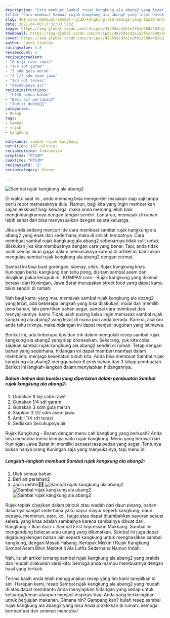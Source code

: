 ```yaml
---
description: "Cara membuat Sambal rujak kangkung ala abang2 yang lezat Untuk Jualan"
title: "Cara membuat Sambal rujak kangkung ala abang2 yang lezat Untuk Jualan"
slug: 461-cara-membuat-sambal-rujak-kangkung-ala-abang2-yang-lezat-untuk-jualan
date: 2021-04-06T17:32:03.513Z
image: https://img-global.cpcdn.com/recipes/48259acd3e1e3f61/680x482cq70/sambal-rujak-kangkung-ala-abang2-foto-resep-utama.jpg
thumbnail: https://img-global.cpcdn.com/recipes/48259acd3e1e3f61/680x482cq70/sambal-rujak-kangkung-ala-abang2-foto-resep-utama.jpg
cover: https://img-global.cpcdn.com/recipes/48259acd3e1e3f61/680x482cq70/sambal-rujak-kangkung-ala-abang2-foto-resep-utama.jpg
author: Jacob Stanley
ratingvalue: 4.8
reviewcount: 5
recipeingredient:
- "8 biji cabe rawit"
- "1/4 sdt garam"
- "3 sdm gula merah"
- "3 1/2 sdm asem jawa"
- "1/4 sdt terasi"
- "Secukupnya air"
recipeinstructions:
- "Ulek semua bahan"
- "Beri air perlahan2"
- "Jadiii dehhh🤤🤤"
categories:
- Resep
tags:
- sambal
- rujak
- kangkung

katakunci: sambal rujak kangkung 
nutrition: 187 calories
recipecuisine: Indonesian
preptime: "PT34M"
cooktime: "PT53M"
recipeyield: "2"
recipecategory: Dinner

---
```



![Sambal rujak kangkung ala abang2](https://img-global.cpcdn.com/recipes/48259acd3e1e3f61/680x482cq70/sambal-rujak-kangkung-ala-abang2-foto-resep-utama.jpg)

Di waktu  saat ini , anda memang bisa mengorder masakan siap saji tanpa perlu repot memasaknya dulu. Namun, bagi kita yang ingin memberikan sajian eksklusif bagi keluarga, maka anda memang lebih baik menghidangkannya dengan tangan sendiri. Lantaran, memasak di rumah lebih sehat dan bisa menyesuaikan dengan selera keluarga.

Jika anda sedang mencari ide cara membuat sambal rujak kangkung ala abang2 yang enak dan sederhana,maka di sinilah tempatnya. Cara membuat sambal rujak kangkung ala abang2  sebenarnya tidak sulit untuk dilakukan jika kita membuatnya dengan cara yang benar. Tapi, anda tidak usah cemas akan gagal dalam memasaknya 
karena di artikel ini kami akan mengulas sambal rujak kangkung ala abang2 dengan cermat.  

Sambal ini bisa buat gorengan, siomay, cilok. Rujak kangkung khas Kuningan berisi kangkung dan tahu pong, disiram sambal asem dan disajikan pakai kerupuk mi. KOMPAS.com - Rujak kangkung yang dikenal berasal dari Kuningan, Jawa Barat merupakan street food yang dapat kamu bikin sendiri di rumah.

Nah bagi kamu yang mau memasak sambal rujak kangkung ala abang2 yang lezat, ada beberapa langkah yang bisa dilakukan, mulai dari memilih jenis bahan, lalu pemilihan bahan segar, sampai cara membuat dan menyajikannya. kamu Tidak usah pusing kalau ingin memasak sambal rujak kangkung ala abang2 yang lezat di mana pun anda berada. Karena, asalkan anda  tahu triknya, maka hidangan ini dapat menjadi suguhan yang istimewa.

Berikut ini, ada beberapa tips dan trik dalam mengolah resep sambal rujak kangkung ala abang2 yang siap dikreasikan. Sekarang, yuk kita coba siapkan sambal rujak kangkung ala abang2 sendiri di rumah. Tetap dengan bahan yang sederhana, hidangan ini dapat memberi manfaat dalam membantu menjaga kesehatan tubuh kita. Anda bisa membuat Sambal rujak kangkung ala abang2 menggunakan 6 jenis bahan dan 3 tahap pembuatan. Berikut ini langkah-langkah dalam menyiapkan hidangannya.

<!--inarticleads1-->

##### Bahan-bahan dan bumbu yang diperlukan dalam pembuatan Sambal rujak kangkung ala abang2:

1. Gunakan 8 biji cabe rawit
1. Gunakan 1/4 sdt garam
1. Gunakan 3 sdm gula merah
1. Siapkan 3 1/2 sdm asem jawa
1. Ambil 1/4 sdt terasi
1. Sediakan Secukupnya air


Rujak Kangkung - Bosan dengan menu cah kangkung yang berkuah? Anda bisa mencoba menu lainnya yaitu rujak kangkung. Menu yang berasal dari Kuningan Jawa Barat ini memiliki sensasi rasa pedas yang segar. Tentunya bukan hanya orang Kuningan saja yang menyukainya, tapi menu ini. 

<!--inarticleads2-->

##### Langkah-langkah membuat Sambal rujak kangkung ala abang2:

1. Ulek semua bahan
1. Beri air perlahan2
1. Jadiii dehhh🤤🤤
<img src="https://img-global.cpcdn.com/steps/d6bb12bb094bf402/160x128cq70/sambal-rujak-kangkung-ala-abang2-langkah-memasak-3-foto.jpg" alt="Sambal rujak kangkung ala abang2"><img src="https://img-global.cpcdn.com/steps/0ecffdeefa87a5f4/160x128cq70/sambal-rujak-kangkung-ala-abang2-langkah-memasak-3-foto.jpg" alt="Sambal rujak kangkung ala abang2"><img src="https://img-global.cpcdn.com/steps/8eae35c3112d0d96/160x128cq70/sambal-rujak-kangkung-ala-abang2-langkah-memasak-3-foto.jpg" alt="Sambal rujak kangkung ala abang2">

Rujak teplak disajikan dalam pincuk atau wadah dari daun pisang, bahan dasarnya sangat sederhana yaitu sayur mayur seperti kangkung, daun pepaya, mentimun, pare, kol, tauge.atau dapat ditambahkan sayuran sesuai selera. yang khas adalah sambalnya karena sambalnya dibuat dari. Kangkung + Ikan Asin + Sambal First Impression Mukbang. Sambal ini mengandung belacan atau udang yang dilumatkan. Sambal ini juga dapat digabung dengan bahan lain seperti kangkung untuk menghasilkan sambal kangkung, dengan Masak Habang. Kerupuk Miskin I Rujak Kangkung Sambel Asem Bikin Melotot Ii Ala Lutfia Sederhana Namun Indah. 

Nah, itulah artikel tentang  sambal rujak kangkung ala abang2  yang praktis dan mudah dilakukan versi kita. Semoga anda mampu membuatnya dengan hasil yang terbaik. 

Terima kasih anda telah menggunakan resep yang tim kami tampilkan di sini. Harapan kami, resep  Sambal rujak kangkung ala abang2 yang mudah di atas dapat membantu Anda menyiapkan hidangan yang sedap untuk keluarga/teman ataupun menjadi inspirasi bagi Anda yang berkeinginan untuk berjualan makanan. Gimana nih? Gampang kan? Itulah resep sambal rujak kangkung ala abang2 yang bisa Anda praktikkan di rumah. Semoga bermanfaat dan selamat mencoba!

